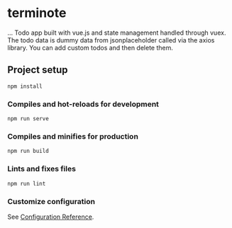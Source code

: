 # terminote
...
Todo app built with vue.js and state management handled through vuex.
The todo data is dummy data from jsonplaceholder called via the axios library.
You can add custom todos and then delete them.

## Project setup
```
npm install
```

### Compiles and hot-reloads for development
```
npm run serve
```

### Compiles and minifies for production
```
npm run build
```

### Lints and fixes files
```
npm run lint
```

### Customize configuration
See [Configuration Reference](https://cli.vuejs.org/config/).
